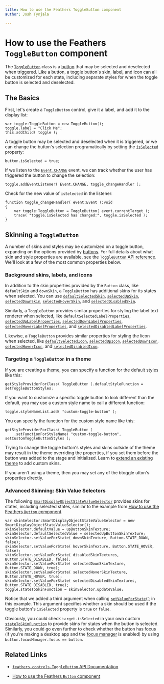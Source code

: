 ```yaml
---
title: How to use the Feathers ToggleButton component  
author: Josh Tynjala

---
```

# How to use the Feathers `ToggleButton` component

The [`ToggleButton`](../api-reference/feathers/controls/ToggleButton.html) class is a [button](button.html) that may be selected and deselected when triggered. Like a button, a toggle button's skin, label, and icon can all be customized for each state, including separate styles for when the toggle button is selected and deselected.

## The Basics

First, let's create a `ToggleButton` control, give it a label, and add it to the display list:

``` code
var toggle:ToggleButton = new ToggleButton();
toggle.label = "Click Me";
this.addChild( toggle );
```

A toggle button may be selected and deselected when it is triggered, or we can change the button's selection programatically by setting the [`isSelected`](../api-reference/feathers/controls/ToggleButton.html#isSelected) property:

``` code
button.isSelected = true;
```

If we listen to the [`Event.CHANGE`](../api-reference/feathers/controls/ToggleButton.html#event:change) event, we can track whether the user has triggered the button to change the selection:

``` code
toggle.addEventListener( Event.CHANGE, toggle_changeHandler );
```

Check for the new value of `isSelected` in the listener:

``` code
function toggle_changeHandler( event:Event ):void
{
    var toggle:ToggleButton = ToggleButton( event.currentTarget );
    trace( "toggle.isSelected has changed:", toggle.isSelected );
}
```

## Skinning a `ToggleButton`

A number of skins and styles may be customized on a toggle button, expanding on the options provided by [buttons](button.html). For full details about what skin and style properties are available, see the [`ToggleButton` API reference](../api-reference/feathers/controls/ToggleButton.html). We'll look at a few of the most common properties below.

### Background skins, labels, and icons

In addition to the skin properties provided by the `Button` class, like `defaultSkin` and `downSkin`, a `ToggleButton` has additional skins for its states when selected. You can use [`defaultSelectedSkin`](../api-reference/feathers/controls/ToggleButton.html#defaultSelectedSkin), [`selectedUpSkin`](../api-reference/feathers/controls/ToggleButton.html#selectedUpSkin), [`selectedDownSkin`](../api-reference/feathers/controls/ToggleButton.html#selectedDownSkin), [`selectedHoverSkin`](../api-reference/feathers/controls/ToggleButton.html#selectedHoverSkin), and [`selectedDisabledSkin`](../api-reference/feathers/controls/ToggleButton.html#selectedDisabledSkin).

Similarly, a `ToggleButton` provides similar properties for styling the label text renderer when selected, like [`defaultSelectedLabelProperties`](../api-reference/feathers/controls/ToggleButton.html#defaultSelectedLabelProperties), [`selectedUpLabelProperties`](../api-reference/feathers/controls/ToggleButton.html#selectedUpLabelProperties), [`selectedDownLabelProperties`](../api-reference/feathers/controls/ToggleButton.html#selectedDownLabelProperties), [`selectedHoverLabelProperties`](../api-reference/feathers/controls/ToggleButton.html#selectedHoverLabelProperties), and [`selectedDisabledLabelProperties`](../api-reference/feathers/controls/ToggleButton.html#selectedDisabledLabelProperties).

Likewise, a `ToggleButton` provides similar properties for styling the licon when selected, like [`defaultSelectedIcon`](../api-reference/feathers/controls/ToggleButton.html#defaultSelectedIcon), [`selectedUpIcon`](../api-reference/feathers/controls/ToggleButton.html#selectedUpIcon), [`selectedDownIcon`](../api-reference/feathers/controls/ToggleButton.html#selectedDownIcon), [`selectedHoverIcon`](../api-reference/feathers/controls/ToggleButton.html#selectedHoverIcon), and [`selectedDisabledIcon`](../api-reference/feathers/controls/ToggleButton.html#selectedDisabledIcon).

### Targeting a `ToggleButton` in a theme

If you are creating a [theme](themes.html), you can specify a function for the default styles like this:

``` code
getStyleProviderForClass( ToggleButton ).defaultStyleFunction = setToggleButtonStyles;
```

If you want to customize a specific toggle button to look different than the default, you may use a custom style name to call a different function:

``` code
toggle.styleNameList.add( "custom-toggle-button" );
```

You can specify the function for the custom style name like this:

``` code
getStyleProviderForClass( ToggleButton )
    .setFunctionForStyleName( "custom-toggle-button", setCustomToggleButtonStyles );
```

Trying to change the toggle button's styles and skins outside of the theme may result in the theme overriding the properties, if you set them before the button was added to the stage and initialized. Learn to [extend an existing theme](extending-themes.html) to add custom skins.

If you aren't using a theme, then you may set any of the btoggle utton's properties directly.

### Advanced Skinning: Skin Value Selectors

The following [`SmartDisplayObjectStateValueSelector`](../api-reference/feathers/skins/SmartDisplayObjectStateValueSelector.html) provides skins for states, including selected states, similar to the example from [How to use the Feathers `Button` component](button.html).

``` code
var skinSelector:SmartDisplayObjectStateValueSelector = new SmartDisplayObjectStateValueSelector();
skinSelector.defaultValue = upButtonSkinTexture;
skinSelector.defaultSelectedValue = selectedUpButtonSkinTexture;
skinSelector.setValueForState( downSkinTexture, Button.STATE_DOWN, false);
skinSelector.setValueForState( hoverSkinTexture, Button.STATE_HOVER, false);
skinSelector.setValueForState( disabledSkinTextures, Button.STATE_DISABLED, false);
skinSelector.setValueForState( selectedDownSkinTexture, Button.STATE_DOWN, true);
skinSelector.setValueForState( selectedHoverSkinTexture, Button.STATE_HOVER, true);
skinSelector.setValueForState( selectedDisabledSkinTextures, Button.STATE_DISABLED, true);
toggle.stateToSkinFunction = skinSelector.updateValue;
```

Notice that we added a third argument when calling [`setValueForState()`](../api-reference/feathers/skins/StateWithToggleValueSelector.html#setValueForState()) in this example. This argument specifies whether a skin should be used if the toggle button's `isSelected` property is `true` or `false`.

Obviously, you could check `target.isSelected` in your own custom [`stateToSkinFunction`](../api-reference/feathers/controls/Button.html#stateToSkinFunction) to provide skins for states when the button is selected. Similarly, you could go even further to check whether the button has focus (if you're making a desktop app and the [focus manager](focus.html) is enabled) by using `button.focusManager.focus == button`.

## Related Links

-   [`feathers.controls.ToggleButton` API Documentation](../api-reference/feathers/controls/ToggleButton.html)

-   [How to use the Feathers `Button` component](button.html)